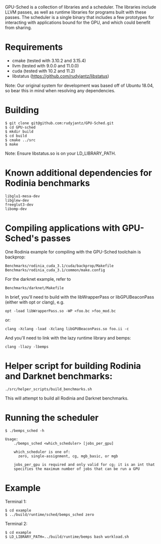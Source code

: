 
GPU-Sched is a collection of libraries and a scheduler. The libraries include
LLVM passes, as well as runtime libraries for programs built with these passes.
The scheduler is a single binary that includes a few prototypes for interacting
with applications bound for the GPU, and which could benefit from sharing.



# Requirements
* cmake (tested with 3.10.2 and 3.15.4)
* llvm (tested with 9.0.0 and 11.0.0)
* cuda (tested with 10.2 and 11.2)
* libstatus (https://github.com/rudyjantz/libstatus)

Note: Our original system for development was based off of Ubuntu 18.04, so
bear this in mind when resolving any dependencies.


# Building
    $ git clone git@github.com:rudyjantz/GPU-Sched.git
    $ cd GPU-sched
    $ mkdir build
    $ cd build
    $ cmake ../src
    $ make
Note: Ensure libstatus.so is on your LD\_LIBRARY\_PATH.



# Known additional dependencies for Rodinia benchmarks
    libglu1-mesa-dev
    libglew-dev
    freeglut3-dev
    libomp-dev



# Compiling applications with GPU-Sched's passes

One Rodinia example for compiling with the GPU-Sched toolchain is backprop:

    Benchmarks/rodinia_cuda_3.1/cuda/backprop/Makefile
    Benchmarks/rodinia_cuda_3.1/common/make.config

For the darknet example, refer to 

    Benchmarks/darknet/Makefile

In brief, you'll need to build with the libWrapperPass or libGPUBeaconPass
(either with opt or clang), e.g.

    opt -load libWrapperPass.so -WP <foo.bc >foo_mod.bc

or:

    clang -Xclang -load -Xclang libGPUBeaconPass.so foo.ii -c

And you'll need to link with the lazy runtime library and bemps:

    clang -llazy -lbemps



# Helper script for building Rodinia and Darknet benchmarks:
    ./src/helper_scripts/build_benchmarks.sh

This will attempt to build all Rodinia and Darknet benchmarks.



# Running the scheduler

    $ ./bemps_sched -h

    Usage:
        ./bemps_sched <which_scheduler> [jobs_per_gpu]

        which_scheduler is one of:
          zero, single-assignment, cg, mgb_basic, or mgb

        jobs_per_gpu is required and only valid for cg; it is an int that
        specifies the maximum number of jobs that can be run a GPU



# Example

Terminal 1:

    $ cd example
    $ ../build/runtime/sched/bemps_sched zero

Terminal 2:

    $ cd example
    $ LD_LIBRARY_PATH=../build/runtime/bemps bash workload.sh
